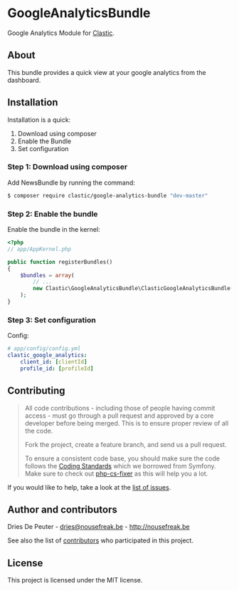 GoogleAnalyticsBundle
=====================

Google Analytics Module for [Clastic](https://github.com/Clastic/Clastic).

About
-----

This bundle provides a quick view at your google analytics from the dashboard.

Installation
------------

Installation is a quick:

1. Download using composer
2. Enable the Bundle
3. Set configuration

### Step 1: Download using composer

Add NewsBundle by running the command:

``` bash
$ composer require clastic/google-analytics-bundle "dev-master"
```
### Step 2: Enable the bundle

Enable the bundle in the kernel:

``` php
<?php
// app/AppKernel.php

public function registerBundles()
{
    $bundles = array(
        // ...
        new Clastic\GoogleAnalyticsBundle\ClasticGoogleAnalyticsBundle(),
    );
}
```

### Step 3: Set configuration

Config:

``` yaml
# app/config/config.yml
clastic_google_analytics:
    client_id: [clientId]
    profile_id: [profileId]
```



Contributing
------------

> All code contributions - including those of people having commit access - must
> go through a pull request and approved by a core developer before being
> merged. This is to ensure proper review of all the code.
>
> Fork the project, create a feature branch, and send us a pull request.
>
> To ensure a consistent code base, you should make sure the code follows
> the [Coding Standards](http://symfony.com/doc/2.0/contributing/code/standards.html)
> which we borrowed from Symfony.
> Make sure to check out [php-cs-fixer](https://github.com/fabpot/PHP-CS-Fixer) as this will help you a lot.

If you would like to help, take a look at the [list of issues](https://github.com/Clastic-Contrib/GoogleAnalyticsBundle/issues).

Author and contributors
-----------------------

Dries De Peuter - <dries@nousefreak.be> - <http://nousefreak.be>

See also the list of [contributors](https://github.com/Clastic-Contrib/GoogleAnalyticsBundle/contributors) who participated in this project.

License
-------

This project is licensed under the MIT license.
